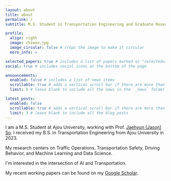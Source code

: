 ```yaml
---
layout: about
title: about
permalink: /
subtitle: M.S. Student in Transportation Engineering and Graduate Research Assistant at <a href='https://movelab.ajou.ac.kr/'>Ajou University-MOVELAB</a>.

profile:
  align: right
  image: chiwoo.jpg
  image_circular: false # crops the image to make it circular
  more_info: >

selected_papers: true # includes a list of papers marked as "selected={true}"
social: true # includes social icons at the bottom of the page

announcements:
  enabled: false # includes a list of news items
  scrollable: true # adds a vertical scroll bar if there are more than 3 news items
  limit: 5 # leave blank to include all the news in the `_news` folder

latest_posts:
  enabled: false
  scrollable: true # adds a vertical scroll bar if there are more than 3 new posts items
  limit: 3 # leave blank to include all the blog posts
---
```


I am a M.S. Student at Ajou University, working with Prof. [Jaehyun (Jason) So](https://movelab.ajou.ac.kr/people/1). I received my B.S. in Transportation Engineering from Ajou University in 2023.

My research centers on Traffic Operations, Transportation Safety, Driving Behavior, and Machine Learning and Data Science.

I'm interested in the intersection of AI and Transportation.

My recent working papers can be found on my [Google Scholar](https://scholar.google.co.kr/citations?user=dwmxOk0AAAAJ&hl=en).
